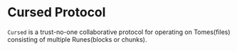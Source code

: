# Cursed Protocol

`Cursed` is a trust-no-one collaborative protocol for operating on Tomes(files) consisting of multiple Runes(blocks or chunks).
